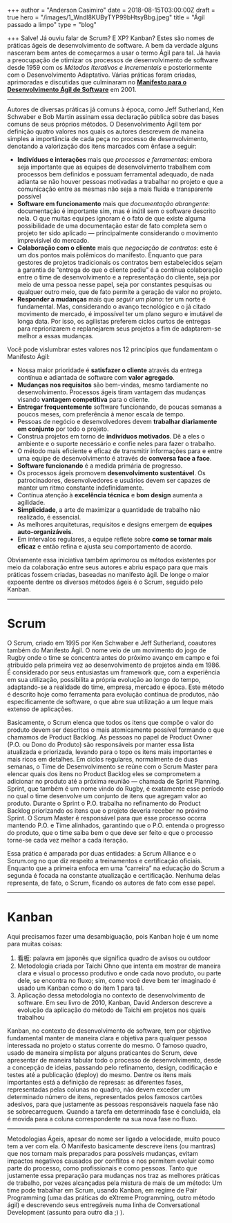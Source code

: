 +++
author = "Anderson Casimiro"
date = 2018-08-15T03:00:00Z
draft = true
hero = "/images/1_Wndl8KUByTYP99bHtsyBbg.jpeg"
title = "Ágil passado a limpo"
type = "blog"

+++
Salve! Já ouviu falar de Scrum? E XP? Kanban? Estes são nomes de práticas ágeis de desenvolvimento de software. A bem da verdade alguns nasceram bem antes de começarmos a usar o termo Ágil para tal. Já havia a preocupação de otimizar os processos de desenvolvimento de software desde 1959 com os _Métodos Iterativos e Incrementais_ e posteriormente com o Desenvolvimento Adaptativo. Várias práticas foram criadas, aprimoradas e discutidas que culminaram no [**Manifesto para o Desenvolvimento Ágil de Software**](http://agilemanifesto.org/) em 2001.

***

Autores de diversas práticas já comuns à época, como Jeff Sutherland, Ken Schwaber e Bob Martin assinam essa declaração pública sobre das bases comuns de seus próprios métodos. O Desenvolvimento Ágil tem por definição quatro valores nos quais os autores descrevem de maneira simples a importância de cada peça no processo de desenvolvimento, denotando a valorização dos itens marcados com ênfase a seguir:

* **Indivíduos e interações** mais que _processos e ferramentas_: embora seja importante que as equipes de desenvolvimento trabalhem com processos bem definidos e possuam ferramental adequado, de nada adianta se não houver pessoas motivadas a trabalhar no projeto e que a comunicação entre as mesmas não seja a mais fluída e transparente possível
* **Software em funcionamento** mais que _documentação abrangente_: documentação é importante sim, mas é inútil sem o software descrito nela. O que muitas equipes ignoram é o fato de que existe alguma possibilidade de uma documentação estar de fato completa sem o projeto ter sido aplicado — principalmente considerando o movimento imprevisível do mercado.
* **Colaboração com o cliente** mais que _negociação de contratos_: este é um dos pontos mais polêmicos do manifesto. Enquanto que para gestores de projetos tradicionais os contratos bem estabelecidos sejam a garantia de “entrega do que o cliente pediu” é a contínua colaboração entre o time de desenvolvimento e a representação do cliente, seja por meio de uma pessoa nesse papel, seja por constantes pesquisas ou qualquer outro meio, que de fato permite a geração de valor no projeto.
* **Responder a mudanças** mais que _seguir um plano_: ter um norte é fundamental. Mas, considerando o avanço tecnológico e o já citado movimento de mercado, é impossível ter um plano seguro e imutável de longa data. Por isso, os agilistas preferem ciclos curtos de entregas para repriorizarem e replanejarem seus projetos a fim de adaptarem-se melhor a essas mudanças.

Você pode vislumbrar estes valores nos 12 princípios que fundamentam o Manifesto Ágil:

* Nossa maior prioridade é **satisfazer o cliente** através da entrega contínua e adiantada de software com **valor agregado**.
* **Mudanças nos requisitos** são bem-vindas, mesmo tardiamente no desenvolvimento. Processos ágeis tiram vantagem das mudanças visando **vantagem competitiva** para o cliente.
* **Entregar frequentemente** software funcionando, de poucas semanas a poucos meses, com preferência à menor escala de tempo.
* Pessoas de negócio e desenvolvedores devem **trabalhar diariamente em conjunto** por todo o projeto.
* Construa projetos em torno de **indivíduos motivados**. Dê a eles o ambiente e o suporte necessário e confie neles para fazer o trabalho.
* O método mais eficiente e eficaz de transmitir informações para e entre uma equipe de desenvolvimento é através de **conversa face a face**.
* **Software funcionando** é a medida primária de progresso.
* Os processos ágeis promovem **desenvolvimento sustentável**. Os patrocinadores, desenvolvedores e usuários devem ser capazes de manter um ritmo constante indefinidamente.
* Contínua atenção à **excelência técnica** e **bom design** aumenta a agilidade.
* **Simplicidade**, a arte de maximizar a quantidade de trabalho não realizado, é essencial.
* As melhores arquiteturas, requisitos e designs emergem de **equipes auto-organizáveis**.
* Em intervalos regulares, a equipe reflete sobre **como se tornar mais eficaz** e então refina e ajusta seu comportamento de acordo.

Obviamente essa iniciativa também aprimorou os métodos existentes por meio da colaboração entre seus autores e abriu espaço para que mais práticas fossem criadas, baseadas no manifesto ágil. De longe o maior expoente dentre os diversos métodos ágeis é o Scrum, seguido pelo Kanban.

***

# Scrum

O Scrum, criado em 1995 por Ken Schwaber e Jeff Sutherland, coautores também do Manifesto Ágil. O nome veio de um movimento do jogo de Rugby onde o time se concentra antes do próximo avanço em campo e foi atribuído pela primeira vez ao desenvolvimento de projetos ainda em 1986. É considerado por seus entusiastas um framework que, com a experiência em sua utilização, possibilita a própria evolução ao longo do tempo, adaptando-se a realidade do time, empresa, mercado e época. Este método é descrito hoje como ferramenta para evolução contínua de produtos, não especificamente de software, o que abre sua utilização a um leque mais extenso de aplicações.

Basicamente, o Scrum elenca que todos os itens que compõe o valor do produto devem ser descritos o mais atomicamente possível formando o que chamamos de Product Backlog. As pessoas no papel de Product Owner (P.O. ou Dono do Produto) são responsáveis por manter essa lista atualizada e priorizada, levando para o topo os itens mais importantes e mais ricos em detalhes. Em ciclos regulares, normalmente de duas semanas, o Time de Desenvolvimento se reúne com o Scrum Master para elencar quais dos itens no Product Backlog eles se comprometem a adicionar no produto até a próxima reunião — chamada de Sprint Planning. Sprint, que também é um nome vindo do Rugby, é exatamente esse período no qual o time desenvolve um conjunto de itens que agregam valor ao produto. Durante o Sprint o P.O. trabalha no refinamento do Product Backlog priorizando os itens que o projeto deveria receber no próximo Sprint. O Scrum Master é responsável para que esse processo ocorra mantendo P.O. e Time alinhados, garantindo que o P.O. entenda o progresso do produto, que o time saiba bem o que deve ser feito e que o processo torne-se cada vez melhor a cada iteração.

Essa prática é amparada por duas entidades: a Scrum Alliance e o Scrum.org no que diz respeito a treinamentos e certificação oficiais. Enquanto que a primeira enfoca em uma “carreira” na educação do Scrum a segunda é focada na constante atualização e certificação. Nenhuma delas representa, de fato, o Scrum, ficando os autores de fato com esse papel.

***

# Kanban

Aqui precisamos fazer uma desambiguação, pois Kanban hoje é um nome para muitas coisas:

1. 看板: palavra em japonês que significa quadro de avisos ou outdoor
2. Metodologia criada por Taichi Ohno que intenta em mostrar de maneira clara e visual o processo produtivo e onde cada novo produto, ou parte dele, se encontra no fluxo; sim, como você deve bem ter imaginado é usado um Kanban como o do item 1 para tal.
3. Aplicação dessa metodologia no contexto de desenvolvimento de software. Em seu livro de 2010, Kanban, David Anderson descreve a evolução da aplicação do método de Taichi em projetos nos quais trabalhou

Kanban, no contexto de desenvolvimento de software, tem por objetivo fundamental manter de maneira clara e objetiva para qualquer pessoa interessada no projeto o status corrente do mesmo. O famoso quadro, usado de maneira simplista por alguns praticantes do Scrum, deve apresentar de maneira tabular todo o processo de desenvolvimento, desde a concepção de ideias, passando pelo refinamento, design, codificação e testes até a publicação (deploy) do mesmo. Dentre os itens mais importantes está a definição de represas: as diferentes fases, representadas pelas colunas no quadro, não devem exceder um determinado número de itens, representados pelos famosos cartões adesivos, para que justamente as pessoas responsáveis naquela fase não se sobrecarreguem. Quando a tarefa em determinada fase é concluída, ela é movida para a coluna correspondente na sua nova fase no fluxo.

***

Metodologias Ágeis, apesar do nome ser ligado a velocidade, muito pouco tem a ver com ela. O Manifesto basicamente descreve itens (ou mantras) que nos tornam mais preparados para possíveis mudanças, evitam impactos negativos causados por conflitos e nos permitem evoluir como parte do processo, como profissionais e como pessoas. Tanto que justamente essa preparação para mudanças nos traz as melhores práticas de trabalho, por vezes alcançadas pela mistura de mais de um método: Um time pode trabalhar em Scrum, usando Kanban, em regime de Pair Programming (uma das práticas do eXtreme Programming, outro método ágil) e descrevendo seus entregáveis numa linha de Conversational Development (assunto para outro dia ;) ).